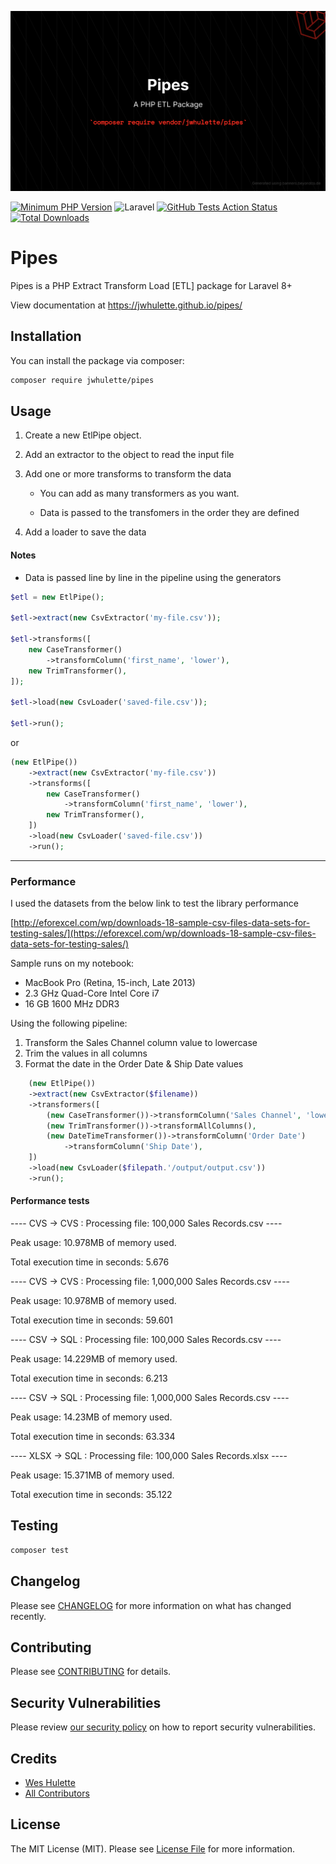 ![Banner](.github/images/Pipes.png)

[![Minimum PHP Version](https://img.shields.io/badge/php-%3E%3D%208.0-8892BF.svg?style=flat-square)](https://php.net/) 
![Laravel](https://img.shields.io/badge/Laravel-8%2B-red)
[![GitHub Tests Action Status](https://img.shields.io/github/workflow/status/jwhulette/pipes/run-tests?label=tests)](https://github.com/jwhulette/pipes/actions?query=workflow%3Arun-tests+branch%3Amain) 
[![Total Downloads](https://img.shields.io/packagist/dt/jwhulette/pipes.svg?style=flat-square)](https://packagist.org/packages/jwhulette/pipes)

# Pipes

Pipes is a PHP Extract Transform Load [ETL] package for Laravel 8+

View documentation at https://jwhulette.github.io/pipes/

## Installation

You can install the package via composer:

```bash
composer require jwhulette/pipes
```

## Usage

1. Create a new EtlPipe object.

1. Add an extractor to the object to read the input file

1. Add one or more transforms to transform the data

    - You can add as many transformers as you want.

    - Data is passed to the transfomers in the order they are defined

1. Add a loader to save the data

#### Notes

-   Data is passed line by line in the pipeline using the generators

```php
$etl = new EtlPipe();

$etl->extract(new CsvExtractor('my-file.csv'));

$etl->transforms([
    new CaseTransformer()
        ->transformColumn('first_name', 'lower'),
    new TrimTransformer(),
]);

$etl->load(new CsvLoader('saved-file.csv'));

$etl->run();
```
or

```PHP
(new EtlPipe())
    ->extract(new CsvExtractor('my-file.csv'))
    ->transforms([
        new CaseTransformer()
            ->transformColumn('first_name', 'lower'),
        new TrimTransformer(),
    ])
    ->load(new CsvLoader('saved-file.csv'))
    ->run();
```

-----------------------------------------------------------------------------

### Performance

I used the datasets from the below link to test the library performance

[http://eforexcel.com/wp/downloads-18-sample-csv-files-data-sets-for-testing-sales/](https://eforexcel.com/wp/downloads-18-sample-csv-files-data-sets-for-testing-sales/)

Sample runs on my notebook:

-   MacBook Pro (Retina, 15-inch, Late 2013)
-   2.3 GHz Quad-Core Intel Core i7
-   16 GB 1600 MHz DDR3

Using the following pipeline:

1. Transform the Sales Channel column value to lowercase
2. Trim the values in all columns
3. Format the date in the Order Date & Ship Date values

```php
    (new EtlPipe())
    ->extract(new CsvExtractor($filename))
    ->transformers([
        (new CaseTransformer())->transformColumn('Sales Channel', 'lower'),
        (new TrimTransformer())->transformAllColumns(),
        (new DateTimeTransformer())->transformColumn('Order Date')
            ->transformColumn('Ship Date'),
    ])
    ->load(new CsvLoader($filepath.'/output/output.csv'))
    ->run();
```


#### Performance tests
---- CVS -> CVS : Processing file: 100,000 Sales Records.csv ----

Peak usage: 10.978MB of memory used.

Total execution time in seconds: 5.676

---- CVS -> CVS : Processing file: 1,000,000 Sales Records.csv ----

Peak usage: 10.978MB of memory used.

Total execution time in seconds: 59.601

---- CSV -> SQL : Processing file: 100,000 Sales Records.csv ----

Peak usage: 14.229MB of memory used.

Total execution time in seconds: 6.213

---- CSV -> SQL : Processing file: 1,000,000 Sales Records.csv ----

Peak usage: 14.23MB of memory used.

Total execution time in seconds: 63.334

---- XLSX -> SQL : Processing file: 100,000 Sales Records.xlsx ----

Peak usage: 15.371MB of memory used.

Total execution time in seconds: 35.122

## Testing

```bash
composer test
```

## Changelog

Please see [CHANGELOG](CHANGELOG.md) for more information on what has changed recently.

## Contributing

Please see [CONTRIBUTING](.github/CONTRIBUTING.md) for details.

## Security Vulnerabilities

Please review [our security policy](../../security/policy) on how to report security vulnerabilities.

## Credits

- [Wes Hulette](https://github.com/jwhulette)
- [All Contributors](../../contributors)

## License

The MIT License (MIT). Please see [License File](LICENSE.md) for more information.